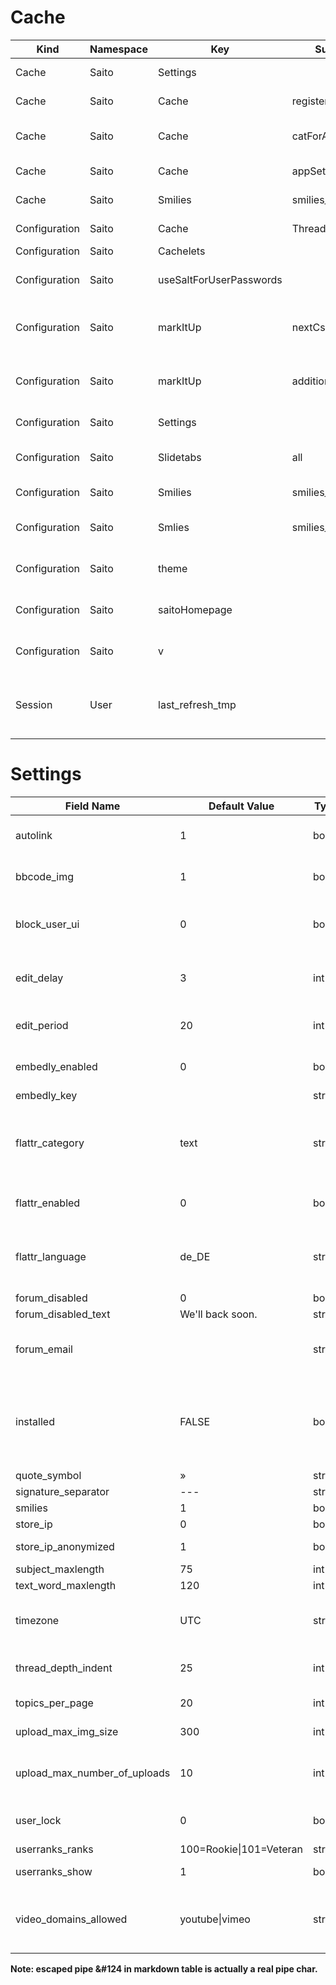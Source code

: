 Cache
=====

Kind 	          | Namespace	| Key 			              | Subkey			    | Type 	      | Comment
-----	          | ---------	| ----			              | -------			    | ----	      | -------
Cache           | Saito 		| Settings 	              | 						    | 	          | Siehe Configuration
Cache           | Saito 		| Cache 		              | registerGc 	    | timestamp 	| timestamp of last registerGc
Cache           | Saito 		| Cache 		              | catForAccession	| array 	    | cache for categories for accession
Cache           | Saito 		| Cache 		              | appSettings	    | array 	    | cache for app settings
Cache 	        | Saito     | Smilies 	              | smilies_all 	  | array 	    | Smilies from `smilies` table
Configuration 	| Saito     | Cache 	                | Thread 	        | bool 	      | if true use thread cache
Configuration 	| Saito     | Cachelets 	            |  	              | string      |
Configuration 	| Saito 	  | useSaltForUserPasswords	| 	| bool 	| unsalted md5 mode for user passwords
Configuration 	| Saito		  | markItUp	| nextCssId	| int 	| next CSS-ID for button in the markItUp-CSS
Configuration		| Saito		  | markItUp 	| additionalButtons	| array 	| Additional buttons shown in the markItUpEditor
Configuration 	| Saito 	  | Settings 	| 	| array 	| Array with App Settings
Configuration 	| Saito 	  | Slidetabs 	| all 	| array 	| names of all installed slidetabs
Configuration 	| Saito 	  | Smilies 	| smilies_all 	| array 	| Smilies from `smilies` table
Configuration 	| Saito 	  | Smlies 	| smilies_all_html	| array 	| Html-formatierte Smilies
Configuration 	| Saito 	  | theme 	| 	| string	| theme name; default ist "default"
Configuration 	| Saito 	  | saitoHomepage 	| 	| string	| Saito homepage URL 
Configuration 	| Saito 	  | v 	| 	| string	| internal revision number
Session 	      | User 	    | last_refresh_tmp 	| 	| integer	| Speichert letzten Session Login für Mark as Read


Settings
========


Field Name 	| Default Value 	| Type 	| Comment
---------- 	| -------------	| ----- 	| -------
autolink 						| 1 	  | bool 	  | Try to autolink URLs in bbcode
bbcode_img 					| 1 	  | bool 	  | Multimedia in BBCode anzeigen
block_user_ui       | 0     | bool    | Allow Moderators to block users
edit_delay 					| 3 	  | int 	  | time in min. for edit without notice
edit_period 				| 20 	  | int 	  | time in min. for edit with notice
embedly_enabled     | 0     | bool    | Enable embedly support
embedly_key         |       | string  |
flattr_category 		| text  | string	| category tag used by flattr for entries. see flattr.com for available categories
flattr_enabled 			| 0 	  | bool 	  | enables flattr usage for users
flattr_language 		| de_DE | string	| language tag used by flattr for entries. see flattr.com for codes
forum_disabled 			| 0 	  | bool 	  | |
forum_disabled_text | We'll back soon.	| string	|
forum_email 				| 	| string	| forum email address (admin contact)
installed 					| FALSE	| bool 		| true if installer has run and forum is installed; set in bootstrap.php
quote_symbol 	| » 	| string	|
signature_separator 	| --- 	| string	|
smilies 	| 1 	| bool 	| Use Smilies
store_ip            | 0   | bool  | Store user IPs
store_ip_anonymized | 1   | bool  | Store IPs anonymized
subject_maxlength 	| 75 	| int 	|
text_word_maxlength | 120 	| int 	|
timezone						| UTC		| string | default time zone for showing time value
thread_depth_indent 	| 25 	| int 	| max indent level in index view
topics_per_page	| 20 	| int 	| # of topic on index page
upload_max_img_size 	| 300 	| int 	| Max. upload size in kB
upload_max_number_of_uploads 	| 10 	| int 	| Max uploads per User. 0 menas no limit
user_lock 	| 0 	| bool 	| user is not allowed to login
userranks_ranks	| 100=Rookie&#124;101=Veteran	| string	|
userranks_show 	| 1 	| bool 	| use user-ranks
video_domains_allowed 	| youtube&#124;vimeo 	| string	| separated list with allowed flash domains. '*' allows all.

**Note: escaped pipe &#124 in markdown table is actually a real pipe char.**







